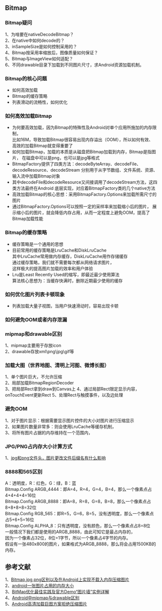 
## Bitmap 

### Bitmap疑问
1、为啥要在nativeDecodeBitmap？      
2、在native中如何decode的？    
3、inSampleSize是如何控制采用的？    
4、Bitmap按采用率缩放后，图像质量如何保证？    
5、Bitmap与ImageView如何适配？     
6、不同drawable目录下加载到不同图片尺寸，求Android资源加载机制。       

### Bitmap的核心问题
- 如何高效加载
- Bitmap的缓存策略
- 列表滑动的流畅性，如何优化   

### 如何高效加载Bitmap
- 为何要高效加载，因为Bitmap的特殊性及Android对单个应用所施加的内存限制，     
比如16M，导致加载Bitmap很容易出现内存溢出（OOM），所以如何有效、     
高效的加载Bitmap就变得重要了
- 如何加载Bitmap，加载的本质是从磁盘把Bitmap加载到内存，Bitmap是指图片，
在磁盘中可以是png，也可以是jpg等格式
- BitmapFactory提供了四类方法：decodeByteArray、decodeFile、decodeResource、decodeStream
分别用于从字节数组、文件系统、资源、输入流中加载Bitmap对象
- 其中decodeFile和decodeResource又间接调用了decodeStream方法，这四类方法最终在Android
底层实现，对应着BitmapFactory类的几个native方法
- 高效加载Bitmap的核心思想：采用BitmapFactory.Options来加载所需尺寸的图片
- 通过BitmapFactory.Options可以按照一定的采样率来加载缩小后的图片，
展示缩小后的图片，就会降低内存占用，从而一定程度上避免OOM，提高了Bitmap加载性能

### Bitmap的缓存策略     
- 缓存策略是一个通用的思想     
- 目前常用的缓存策略是LruCache和DiskLruCache   
其中LruCache常用做内存缓存，DiskLruCache用作存储缓存    
通过缓存策略，我们就不需要每次都从网络请求图片，    
这样极大的提高图片加载的效率和用户体验     
- Lru是Least Recently Used的缩写，即最近最少使用算法    
算法核心思想为：当缓存快满时，删除近期最少使用的缓存     

### 如何优化图片列表卡顿现象
- 列表加载大量子视图，当用户快速滑动时，容易出现卡顿    

### 如何避免OOM或者内存泄漏

### mipmap和drawable区别    
1、mipmap主要用于存放icon    
2、drawable存放xml\png\jpg\gif等   

### 加载大图（世界地图、清明上河图、微博长图）     
1、单个图片巨大，不允许压缩   
2、局部加载BitmapRegionDecoder   
3、把局部Rect拿到draw到Canvas上
4、通过局部Rect限定显示内容，onTouchEvent更新Rect
5、处理Rect与触摸事件，以及边处理

### 避免OOM       
1、对于图片显示：根据需要显示图片控件的大小对图片进行压缩显示   
2、如果图片数量非常多：则会使用LruCache等缓存机制，     
3、将所有图片占据的内存维持在一个范围内，       

### JPG/PNG占内存大小计算方式     
1、[jpg和png文件头，图片更改文件后缀名有什么影响](https://blog.csdn.net/qq_33436621/article/details/71038606)    

### 8888和565区别   
A：透明度，R：红色，G：绿，B：蓝    
Bitmap.Config ARGB_4444：即A=4，R=4，G=4，B=4，那么一个像素点占4+4+4+4=16位     
Bitmap.Config ARGB_8888：即A=8，R=8，G=8，B=8，那么一个像素点占8+8+8+8=32位     
Bitmap.Config RGB_565：即R=5，G=6，B=5，没有透明度，那么一个像素点占5+6+5=16位    
Bitmap.Config ALPHA_8：只有透明度，没有颜色，那么一个像素点占8=8位      
一般情况下我们都是使用的ARGB_8888，由此可知它是最占内存的，     
因为一个像素占32位，8位=1字节，所以一个像素占4字节的内存。    
假设有一张480x800的图片，如果格式为ARGB_8888，那么将会占用1500KB的内存。    

## 参考文献   
1、[Bitmap,jpg,png区别以及在Android上实现不载入内存压缩图片](https://blog.csdn.net/zaizai2154365/article/details/70740623)     
2、[android一张图片占用的内存大小](http://blog.sina.com.cn/s/blog_96a1468901016hcw.html)     
3、[BitMap优化最佳实践及官方Demo“图片墙”实例详解](https://blog.csdn.net/brillianteagle/article/details/50597201)     
4、[Android中mipmap与drawable区别](https://blog.csdn.net/userzhanghao123/article/details/70243872)      
5、[Android高清加载巨图方案拒绝压缩图片](https://blog.csdn.net/lmj623565791/article/details/49300989/)      
